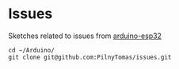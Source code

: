 # Issues
Sketches related to issues from [arduino-esp32](https://github.com/espressif/arduino-esp32/issues)

```
cd ~/Arduino/
git clone git@github.com:PilnyTomas/issues.git
```
